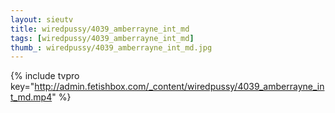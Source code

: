 ```yaml
--- 
layout: sieutv
title: wiredpussy/4039_amberrayne_int_md
tags: [wiredpussy/4039_amberrayne_int_md]
thumb_: wiredpussy/4039_amberrayne_int_md.jpg
---
```

{% include tvpro key="http://admin.fetishbox.com/_content/wiredpussy/4039_amberrayne_int_md.mp4" %} 

